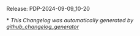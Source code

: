 Release: PDP-2024-09-09_10-20



\* *This Changelog was automatically generated by [github_changelog_generator](https://github.com/github-changelog-generator/github-changelog-generator)*
